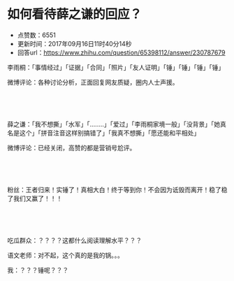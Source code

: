 # 如何看待薛之谦的回应？
- 点赞数：6551
- 更新时间：2017年09月16日11时40分14秒
- 回答url：https://www.zhihu.com/question/65398112/answer/230787679
<body>
 <p data-pid="bHUCimo3">李雨桐：「事情经过」「证据」「合同」「照片」「友人证明」「锤」「锤」「锤」「锤」</p>
 <p data-pid="pp2yJRg_">微博评论：各种讨论分析，正面回复网友质疑，圈内人士声援。</p>
 <p class="ztext-empty-paragraph"><br></p>
 <p class="ztext-empty-paragraph"><br></p>
 <p data-pid="dNHOvPi6">薛之谦：「我不想撕」「水军」「........」「爱过」「李雨桐家境一般」「没背景」「她真名是这个」「拼音注音这样别搞错了」「我真不想撕」「愿还能和平相处」</p>
 <p data-pid="GwkrYcai">微博评论：已经关闭，高赞的都是营销号尬评。</p>
 <p class="ztext-empty-paragraph"><br></p>
 <p class="ztext-empty-paragraph"><br></p>
 <p data-pid="LI_efeU4">粉丝：王者归来！实锤了！真相大白！终于等到你！不会因为诋毁而离开！稳了稳了我们又赢了！！！</p>
 <p class="ztext-empty-paragraph"><br></p>
 <p class="ztext-empty-paragraph"><br></p>
 <p data-pid="ZorraCoS">吃瓜群众：？？？？这都什么阅读理解水平？？？</p>
 <p data-pid="CS9xoUqz">语文老师：对不起，这个真的是我的锅。。。</p>
 <p data-pid="y9N-hNkt">我：？？？锤呢？？？</p>
</body>